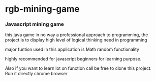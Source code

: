 # rgb-mining-game
<h3>Javascript mining game</h3>

this java game in no way a professional approach to programming, the project is to display high level of logical thinking need in programming

major funtion used in this application is Math random functionality 

highly recommended for javascript beginners for learning purpose.

Also if you want to learn lot on function call be free to clone this project. Run it directly chrome browser

